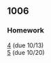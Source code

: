 ## 1006

### Homework
[4](https://emilydidthis.github.io/CSCI-UA.002-Fall23/assignments/04.html) (due 10/13)  
[5](https://emilydidthis.github.io/CSCI-UA.002-Fall23/assignments/05.html) (due 10/20)